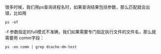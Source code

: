 很多时候，我们用ps查询进程名时，如果查询结果包括参数，那么匹配就会出错，比如用
```
ps -ef
```
-f 参数指定的full模式不准确，我们如果需要专门指定执行文件的文件名，那么就需要用 comm字段：
```
ps -eo comm | grep dcache-dm-test
```
